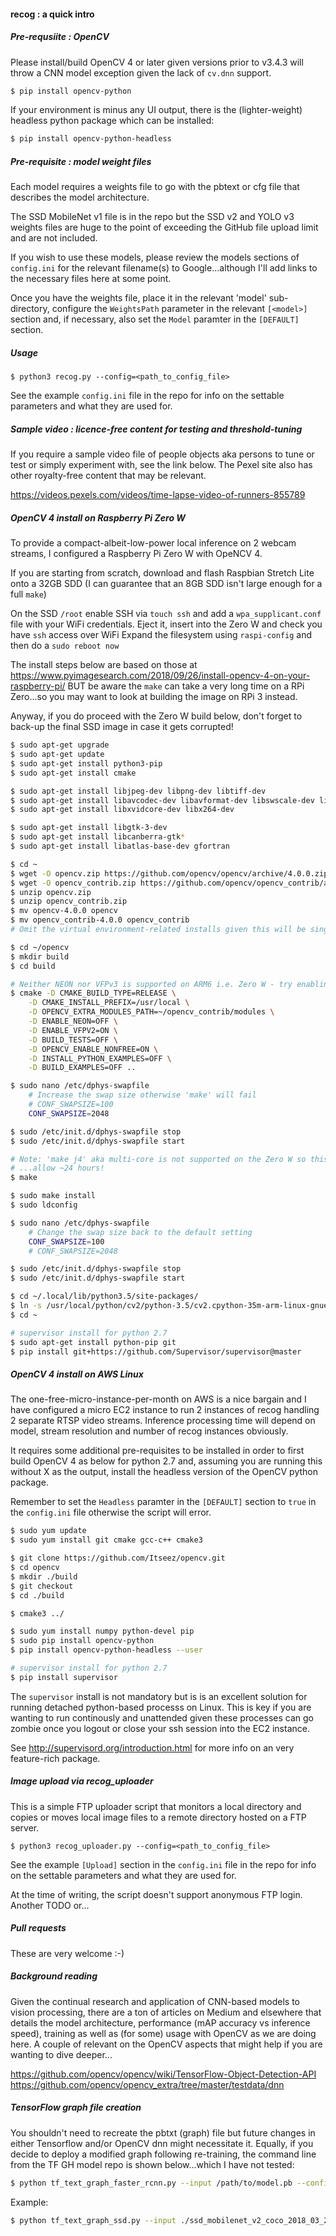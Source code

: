 #### recog : a quick intro

##### Pre-requsiite : OpenCV

Please install/build OpenCV 4 or later given versions prior to v3.4.3 will throw a CNN model exception given the lack of `cv.dnn` support.

```sh
$ pip install opencv-python
```

If your environment is minus any UI output, there is the (lighter-weight) headless python package which can be installed:

```sh
$ pip install opencv-python-headless
```

##### Pre-requisite : model weight files

Each model requires a weights file to go with the pbtext or cfg file that describes the model architecture. 

The SSD MobileNet v1 file is in the repo but the SSD v2 and YOLO v3 weights files are huge to the point of exceeding the GitHub file upload limit and are not included.

If you wish to use these models, please review the models sections of `config.ini` for the relevant filename(s) to Google...although I'll add links to the necessary files here at some point.

Once you have the weights file, place it in the relevant 'model' sub-directory, configure the `WeightsPath` parameter in the relevant `[<model>]` section and, if necessary, also set the `Model` paramter in the `[DEFAULT]` section.

##### Usage 

`$ python3 recog.py --config=<path_to_config_file>`

See the example `config.ini` file in the repo for info on the settable parameters and what they are used for.


##### Sample video : licence-free content for testing and threshold-tuning

If you require a sample video file of people objects aka persons to tune or test or simply experiment with, see the link below. 
The Pexel site also has other royalty-free content that may be relevant.

https://videos.pexels.com/videos/time-lapse-video-of-runners-855789


##### OpenCV 4 install on Raspberry Pi Zero W

To provide a compact-albeit-low-power local inference on 2 webcam streams, I configured a Raspberry Pi Zero W with OpeNCV 4.

If you are starting from scratch, download and flash Raspbian Stretch Lite onto a 32GB SDD (I can guarantee that an 8GB SDD
isn't large enough for a full `make`)

On the SSD `/root` enable SSH via `touch ssh` and add a `wpa_supplicant.conf` file with your WiFi credentials. 
Eject it, insert into the Zero W and check you have `ssh` access over WiFi
Expand the filesystem using `raspi-config` and then do a `sudo reboot now`

The install steps below are based on those at https://www.pyimagesearch.com/2018/09/26/install-opencv-4-on-your-raspberry-pi/
BUT be aware the `make` can take a very long time on a RPi Zero...so you may want to look at building the image on RPi 3 instead.

Anyway, if you do proceed with the Zero W build below, don't forget to back-up the final SSD image in case it gets corrupted! 

```sh
$ sudo apt-get upgrade
$ sudo apt-get update
$ sudo apt-get install python3-pip
$ sudo apt-get install cmake

$ sudo apt-get install libjpeg-dev libpng-dev libtiff-dev
$ sudo apt-get install libavcodec-dev libavformat-dev libswscale-dev libv4l-dev
$ sudo apt-get install libxvidcore-dev libx264-dev

$ sudo apt-get install libgtk-3-dev
$ sudo apt-get install libcanberra-gtk*
$ sudo apt-get install libatlas-base-dev gfortran

$ cd ~
$ wget -O opencv.zip https://github.com/opencv/opencv/archive/4.0.0.zip
$ wget -O opencv_contrib.zip https://github.com/opencv/opencv_contrib/archive/4.0.0.zip
$ unzip opencv.zip
$ unzip opencv_contrib.zip
$ mv opencv-4.0.0 opencv
$ mv opencv_contrib-4.0.0 opencv_contrib
# Omit the virtual environment-related installs given this will be single environment

$ cd ~/opencv
$ mkdir build
$ cd build

# Neither NEON nor VFPv3 is supported on ARM6 i.e. Zero W - try enabling VFPv2 (assuming it's a valid build flag)
$ cmake -D CMAKE_BUILD_TYPE=RELEASE \
    -D CMAKE_INSTALL_PREFIX=/usr/local \
    -D OPENCV_EXTRA_MODULES_PATH=~/opencv_contrib/modules \
    -D ENABLE_NEON=OFF \
    -D ENABLE_VFPV2=ON \
    -D BUILD_TESTS=OFF \
    -D OPENCV_ENABLE_NONFREE=ON \
    -D INSTALL_PYTHON_EXAMPLES=OFF \
    -D BUILD_EXAMPLES=OFF ..

$ sudo nano /etc/dphys-swapfile
    # Increase the swap size otherwise 'make' will fail 
    # CONF_SWAPSIZE=100
    CONF_SWAPSIZE=2048

$ sudo /etc/init.d/dphys-swapfile stop
$ sudo /etc/init.d/dphys-swapfile start

# Note: 'make j4' aka multi-core is not supported on the Zero W so this will be slow
# ...allow ~24 hours!
$ make

$ sudo make install
$ sudo ldconfig

$ sudo nano /etc/dphys-swapfile
    # Change the swap size back to the default setting
    CONF_SWAPSIZE=100
    # CONF_SWAPSIZE=2048

$ sudo /etc/init.d/dphys-swapfile stop
$ sudo /etc/init.d/dphys-swapfile start

$ cd ~/.local/lib/python3.5/site-packages/
$ ln -s /usr/local/python/cv2/python-3.5/cv2.cpython-35m-arm-linux-gnueabihf.so cv2.so
$ cd ~

# supervisor install for python 2.7
$ sudo apt-get install python-pip git
$ pip install git+https://github.com/Supervisor/supervisor@master
```

##### OpenCV 4 install on AWS Linux

The one-free-micro-instance-per-month on AWS is a nice bargain and I have configured a micro EC2 instance to run 2 instances of recog handling 2 separate RTSP video streams. Inference processing time will depend on model, stream resolution and number of recog instances obviously.

It requires some additional pre-requisites to be installed in order to first build OpenCV 4 as below for python 2.7 and, assuming you are running this without X as the output, install the headless version of the OpenCV python package.

Remember to set the `Headless` paramter in the `[DEFAULT]` section to `true` in the `config.ini` file otherwise the script will error.

```sh
$ sudo yum update
$ sudo yum install git cmake gcc-c++ cmake3

$ git clone https://github.com/Itseez/opencv.git
$ cd opencv
$ mkdir ./build
$ git checkout
$ cd ./build

$ cmake3 ../

$ sudo yum install numpy python-devel pip
$ sudo pip install opencv-python
$ pip install opencv-python-headless --user

# supervisor install for python 2.7
$ pip install supervisor
```

The `supervisor` install is not mandatory but is is an excellent solution for running detached python-based processs on Linux.
This is key if you are wanting to run continously and unattended given these processes can go zombie once you logout or close your ssh session into the EC2 instance.

See http://supervisord.org/introduction.html for more info on an very feature-rich package.


##### Image upload via recog_uploader

This is a simple FTP uploader script that monitors a local directory and copies or moves local image files to a remote directory hosted on a FTP server.

`$ python3 recog_uploader.py --config=<path_to_config_file>`

See the example `[Upload]` section in the `config.ini` file in the repo for info on the settable parameters and what they are used for.

At the time of writing, the script doesn't support anonymous FTP login. Another TODO or...


##### Pull requests

These are very welcome :-)


##### Background reading

Given the continual research and application of CNN-based models to vision processing, there are a ton of articles on Medium and elsewhere that details the model architecture, performance (mAP accuracy vs inference speed), training as well as (for some) usage with OpenCV as we are doing here. A couple of relevant on the OpenCV aspects that might help if you are wanting to dive deeper... 

https://github.com/opencv/opencv/wiki/TensorFlow-Object-Detection-API
https://github.com/opencv/opencv_extra/tree/master/testdata/dnn


##### TensorFlow graph file creation

You shouldn't need to recreate the pbtxt (graph) file but future changes in either Tensorflow and/or OpenCV dnn might necessitate it. Equally, if you decide to deploy a modified graph following re-training, the command line from the TF GH model repo is shown below...which I have not tested:

```sh
$ python tf_text_graph_faster_rcnn.py --input /path/to/model.pb --config /path/to/example.config --output /path/to/graph.pbtxt
```

Example:

```sh
$ python tf_text_graph_ssd.py --input ./ssd_mobilenet_v2_coco_2018_03_29/frozen_inference_graph.pb --config ./ssd_mobilenet_v2_coco.config --output ./ssd_mobilenet_v2_coco_2019_01_28.pbtxt
```
